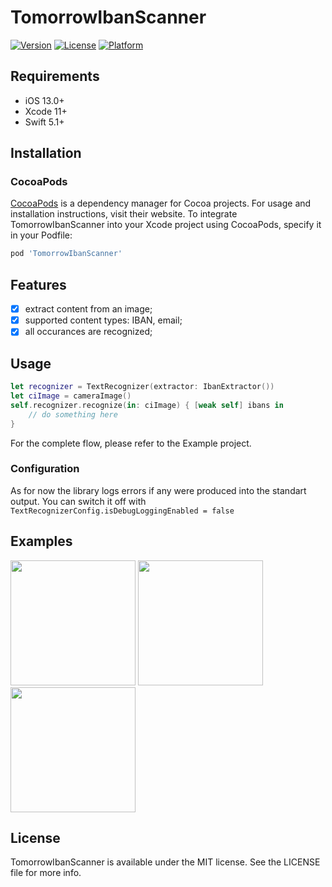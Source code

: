 # TomorrowIbanScanner

[![Version](https://img.shields.io/cocoapods/v/TomorrowIbanScanner.svg?style=flat)](https://cocoapods.org/pods/TomorrowIbanScanner)
[![License](https://img.shields.io/cocoapods/l/TomorrowIbanScanner.svg?style=flat)](https://cocoapods.org/pods/TomorrowIbanScanner)
[![Platform](https://img.shields.io/cocoapods/p/TomorrowIbanScanner.svg?style=flat)](https://cocoapods.org/pods/TomorrowIbanScanner)

## Requirements
- iOS 13.0+
- Xcode 11+
- Swift 5.1+

## Installation

### CocoaPods

[CocoaPods](https://cocoapods.org) is a dependency manager for Cocoa projects. For usage and installation instructions, visit their website. To integrate TomorrowIbanScanner into your Xcode project using CocoaPods, specify it in your Podfile:
```ruby
pod 'TomorrowIbanScanner'
```

## Features
- [x] extract content from an image;
- [x] supported content types: IBAN, email;
- [x] all occurances are recognized;

## Usage

```swift
let recognizer = TextRecognizer(extractor: IbanExtractor())
let ciImage = cameraImage()
self.recognizer.recognize(in: ciImage) { [weak self] ibans in
    // do something here
}
```

For the complete flow, please refer to the Example project.

### Configuration
As for now the library logs errors if any were produced into the standart output. You can switch it off with 
`TextRecognizerConfig.isDebugLoggingEnabled = false`

## Examples

<img src="https://github.com/PavelStepanovTomorrow/TomorrowIbanScanner/blob/master/Screenshots/EmailExample.PNG" width="200"> <img src="https://github.com/PavelStepanovTomorrow/TomorrowIbanScanner/blob/master/Screenshots/MultilineExample.PNG" width="200"> <img src="https://github.com/PavelStepanovTomorrow/TomorrowIbanScanner/blob/master/Screenshots/MultipleIdsExample.PNG" width="200">

## License

TomorrowIbanScanner is available under the MIT license. See the LICENSE file for more info.
